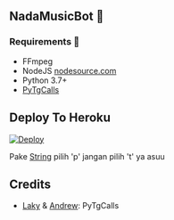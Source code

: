 <h2 align="centre">NadaMusicBot 🎵</h2>

<h3>Requirements 📝</h3>

- FFmpeg
- NodeJS [nodesource.com](https://nodesource.com/)
- Python 3.7+
- [PyTgCalls](https://github.com/pytgcalls/pytgcalls)

## Deploy To Heroku</h4>

[![Deploy](https://www.herokucdn.com/deploy/button.svg)](https://heroku.com/deploy?template=https://github.com/Razer-Cynosa/NadaMusicBot/tree/pro)

Pake [String](https://repl.it/@AL241/String-Sesson-Lord#pyproject.toml) pilih 'p' jangan pilih 't' ya asuu

## Credits

- [Laky](https://github.com/Laky-64) & [Andrew](https://github.com/AndrewLaneX): PyTgCalls
